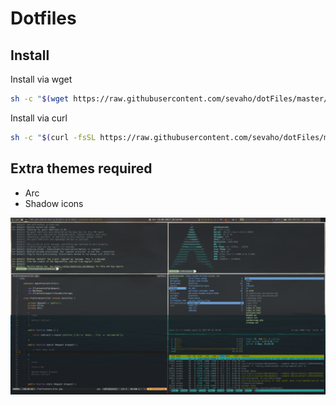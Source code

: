 # Dotfiles

## Install

Install via wget

```bash
sh -c "$(wget https://raw.githubusercontent.com/sevaho/dotFiles/master/install.sh -O -)"
```

Install via curl

```bash
sh -c "$(curl -fsSL https://raw.githubusercontent.com/sevaho/dotFiles/master/install.sh)"
```

## Extra themes required

- Arc
- Shadow icons

![DE](https://raw.githubusercontent.com/sevaho/dotFiles/master/img/DE.png)
